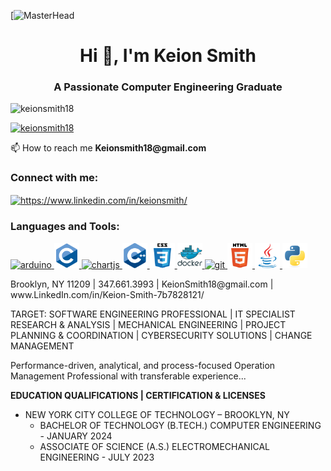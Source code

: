 [![MasterHead](https://images-wixmp-ed30a86b8c4ca887773594c2.wixmp.com/f/cebd17f1-b283-45e5-8600-6ec3edc558fd/dee2aqv-222532a7-8676-4788-b8e3-08d4f5be55e2.png/v1/fill/w_1280,h_640,q_80,strp/profile_banner_by_darkfigure4_dee2aqv-fullview.jpg?token=eyJ0eXAiOiJKV1QiLCJhbGciOiJIUzI1NiJ9.eyJzdWIiOiJ1cm46YXBwOjdlMGQxODg5ODIyNjQzNzNhNWYwZDQxNWVhMGQyNmUwIiwiaXNzIjoidXJuOmFwcDo3ZTBkMTg4OTgyMjY0MzczYTVmMGQ0MTVlYTBkMjZlMCIsIm9iaiI6W1t7ImhlaWdodCI6Ijw9NjQwIiwicGF0aCI6IlwvZlwvY2ViZDE3ZjEtYjI4My00NWU1LTg2MDAtNmVjM2VkYzU1OGZkXC9kZWUyYXF2LTIyMjUzMmE3LTg2NzYtNDc4OC1iOGUzLTA4ZDRmNWJlNTVlMi5wbmciLCJ3aWR0aCI6Ijw9MTI4MCJ9XV0sImF1ZCI6WyJ1cm46c2VydmljZTppbWFnZS5vcGVyYXRpb25zIl19.sdy7FtZ92V4tHXX-hTf0PupZmkD7CQoG-BkmOY0_mQg)
<h1 align="center">Hi 👋, I'm Keion Smith</h1>
<h3 align="center">A Passionate Computer Engineering Graduate</h3>

<p align="left"> 
  <img src="https://komarev.com/ghpvc/?username=keionsmith18&label=Profile%20views&color=0e75b6&style=flat" alt="keionsmith18" />
</p>

<p align="left">
  <a href="https://github.com/ryo-ma/github-profile-trophy">
    <img src="https://github-profile-trophy.vercel.app/?username=keionsmith18" alt="keionsmith18" />
  </a>
</p>

<p align="left">📫 How to reach me <strong>Keionsmith18@gmail.com</strong></p>

<h3 align="left">Connect with me:</h3>
<p align="left">
  <a href="https://linkedin.com/in/https://www.linkedin.com/in/keionsmith/" target="blank">
    <img align="center" src="https://raw.githubusercontent.com/rahuldkjain/github-profile-readme-generator/master/src/images/icons/Social/linked-in-alt.svg" alt="https://www.linkedin.com/in/keionsmith/" height="30" width="40" />
  </a>
</p>

<h3 align="left">Languages and Tools:</h3>
<p align="left">
  <a href="https://www.arduino.cc/" target="_blank" rel="noreferrer">
    <img src="https://cdn.worldvectorlogo.com/logos/arduino-1.svg" alt="arduino" width="40" height="40"/>
  </a>
  <a href="https://www.cprogramming.com/" target="_blank" rel="noreferrer">
    <img src="https://raw.githubusercontent.com/devicons/devicon/master/icons/c/c-original.svg" alt="c" width="40" height="40"/>
  </a>
  <a href="https://www.chartjs.org" target="_blank" rel="noreferrer">
    <img src="https://www.chartjs.org/media/logo-title.svg" alt="chartjs" width="40" height="40"/>
  </a>
  <a href="https://www.w3schools.com/cpp/" target="_blank" rel="noreferrer">
    <img src="https://raw.githubusercontent.com/devicons/devicon/master/icons/cplusplus/cplusplus-original.svg" alt="cplusplus" width="40" height="40"/>
  </a>
  <a href="https://www.w3schools.com/css/" target="_blank" rel="noreferrer">
    <img src="https://raw.githubusercontent.com/devicons/devicon/master/icons/css3/css3-original-wordmark.svg" alt="css3" width="40" height="40"/>
  </a>
  <a href="https://www.docker.com/" target="_blank" rel="noreferrer">
    <img src="https://raw.githubusercontent.com/devicons/devicon/master/icons/docker/docker-original-wordmark.svg" alt="docker" width="40" height="40"/>
  </a>
  <a href="https://git-scm.com/" target="_blank" rel="noreferrer">
    <img src="https://www.vectorlogo.zone/logos/git-scm/git-scm-icon.svg" alt="git" width="40" height="40"/>
  </a>
  <a href="https://www.w3.org/html/" target="_blank" rel="noreferrer">
    <img src="https://raw.githubusercontent.com/devicons/devicon/master/icons/html5/html5-original-wordmark.svg" alt="html5" width="40" height="40"/>
  </a>
  <a href="https://www.java.com" target="_blank" rel="noreferrer">
    <img src="https://raw.githubusercontent.com/devicons/devicon/master/icons/java/java-original.svg" alt="java" width="40" height="40"/>
  </a>
  <a href="https://www.python.org" target="_blank" rel="noreferrer">
    <img src="https://raw.githubusercontent.com/devicons/devicon/master/icons/python/python-original.svg" alt="python" width="40" height="40"/>
  </a>
  <!-- Add any other missing tools and languages here -->
</p>

<div align="left">
  <p>Brooklyn, NY 11209 | 347.661.3993 | KeionSmith18@gmail.com | www.LinkedIn.com/in/Keion-Smith-7b7828121/</p>
  
  <p>
    TARGET: SOFTWARE ENGINEERING PROFESSIONAL | IT SPECIALIST
    RESEARCH & ANALYSIS | MECHANICAL ENGINEERING | PROJECT PLANNING & COORDINATION | CYBERSECURITY SOLUTIONS | CHANGE MANAGEMENT
  </p>

  <p>
    Performance-driven, analytical, and process-focused Operation Management Professional with transferable experience...
    <!-- Add the rest of your resume content here -->
  </p>

  <p>
     <strong>EDUCATION QUALIFICATIONS | CERTIFICATION & LICENSES</strong>
    <ul>
      <li>
        NEW YORK CITY COLLEGE OF TECHNOLOGY – BROOKLYN, NY
        <ul>
          <li>BACHELOR OF TECHNOLOGY (B.TECH.) COMPUTER ENGINEERING - JANUARY 2024</li>
          <li>ASSOCIATE OF SCIENCE (A.S.) ELECTROMECHANICAL ENGINEERING - JULY 2023</li>
        </ul>
      </li>
      <!-- Add any additional education qualifications, certifications, and licenses here -->
    </ul>
  </p>
